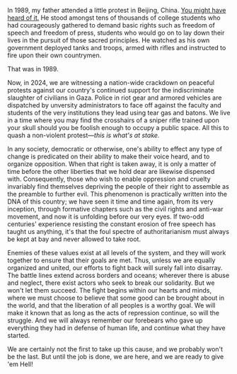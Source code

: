 In 1989, my father attended a little protest in Beijing, China. [You might have heard of it.](https://en.wikipedia.org/wiki/1989_Tiananmen_Square_protests_and_massacre) He stood amongst tens of thousands of college students who had courageously gathered to demand basic rights such as freedom of speech and freedom of press, students who would go on to lay down their lives in the pursuit of those sacred principles. He watched as his own government deployed tanks and troops, armed with rifles and instructed to fire upon their own countrymen.

That was in 1989.

Now, in 2024, we are witnessing a nation-wide crackdown on peaceful protests against our country's continued support for the indiscriminate slaughter of civilians in Gaza. Police in riot gear and armored vehicles are dispatched by unversity administrators to face off against the faculty and students of the very institutions they lead using tear gas and batons. We live in a time where you may find the crosshairs of a sniper rifle trained upon your skull should you be foolish enough to occupy a public space. All this to quash a non-violent protest&mdash;*this is what's at stake.*

In any society, democratic or otherwise, one's ability to effect any type of change is predicated on their ability to make their voice heard, and to organize opposition. When that right is taken away, it is only a matter of time before the other liberties that we hold dear are likewise dispensed with. Consequently, those who wish to enable oppression and cruelty invariably find themselves depriving the people of their right to assemble as the preamble to further evil. This phenomenon is practically written into the DNA of this country; we have seen it time and time again, from its very inception, through formative chapters such as the civil rights and anti-war movement, and now it is unfolding before our very eyes. If two-odd centuries' experience resisting the constant erosion of free speech has taught us anything, it's that the foul spectre of authoritarianism must always be kept at bay and never allowed to take root.

Enemies of these values exist at all levels of the system, and they will work together to ensure that their goals are met. Thus, unless we are equally organized and united, our efforts to fight back will surely fall into disarray. The battle lines extend across borders and oceans; wherever there is abuse and neglect, there exist actors who seek to break our solidarity. But we won't let them succeed. The fight begins within our hearts and minds, where we must choose to believe that some good can be brought about in the world, and that the liberation of all peoples is a worthy goal. We will make it known that as long as the acts of repression continue, so will the struggle. And we will always remember our forebears who gave up everything they had in defense of human life, and continue what they have started.

We are certainly not the first to take up this cause, and we probably won't be the last. But until the job is done, we are here, and we are ready to give 'em Hell!